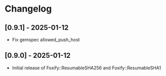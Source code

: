 # Changelog

## [0.9.1] - 2025-01-12

- Fix gemspec allowed_push_host

## [0.9.0] - 2025-01-12

- Initial release of Foxify::ResumableSHA256 and Foxify::ResumableSHA1
